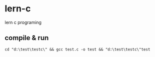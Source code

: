 # lern-c
lern c programing

## compile & run
````
cd "d:\test\testc\" && gcc test.c -o test && "d:\test\testc\"test
````

